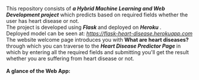 
This repository consists of <b> <i>a Hybrid Machine Learning and Web Development project</b></i> which predicts based on required fields whether the user has heart disease or not.<br>
The project is developed using <b> <i> Flask </i> </b> and deployed on <b> <i> Heroku </i> </b>.<br>
Deployed model can be seen at:<i> https://flask-heart-disease.herokuapp.com </i><br>
The website welcome page introduces you with <b> What are heart diseases? </b> through which you can traverse to the <b> <i>          Heart Disease Predictor Page </i> </b>in which by entering all the required fields and submitting you'll get the result whether you are suffering from heart disease or not. <br>
<br>
<b>A glance of the Web App:</b>


